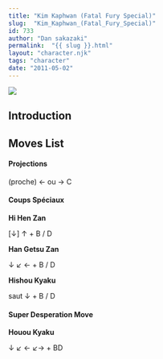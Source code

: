 ```yaml
---
title: "Kim Kaphwan (Fatal Fury Special)"
slug:  "Kim_Kaphwan_(Fatal_Fury_Special)"
id: 733
author: "Dan sakazaki"
permalink:  "{{ slug }}.html"
layout: "character.njk"
tags: "character"
date: "2011-05-02"
---
```


![](/images/Ffspkim.PNG)  

## Introduction

## Moves List

#### Projections

(proche) ← ou → C

#### Coups Spéciaux

**Hi Hen Zan**

\[↓\] ↑ + B / D

**Han Getsu Zan**

↓ ↙ ← + B / D

**Hishou Kyaku**

saut ↓ + B / D

#### Super Desperation Move

**Houou Kyaku**

↓ ↙ ← ↙→ + BD
